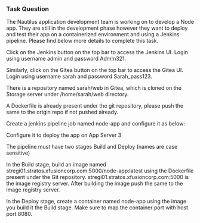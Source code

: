 ### Task Question

The Nautilus application development team is working on to develop a Node app. They are still in the development phase however they want to deploy and test their app on a containerized environment and using a Jenkins pipeline. Please find below more details to complete this task.


Click on the Jenkins button on the top bar to access the Jenkins UI. Login using username admin and password Adm!n321.


Similarly, click on the Gitea button on the top bar to access the Gitea UI. Login using username sarah and password Sarah_pass123.

There is a repository named sarah/web in Gitea, which is cloned on the Storage server under /home/sarah/web directory.


A Dockerfile is already present under the git repository, please push the same to the origin repo if not pushed already.


Create a jenkins pipeline job named node-app and configure it as below:


Configure it to deploy the app on App Server 3

The pipeline must have two stages Build and Deploy (names are case sensitive)


In the Build stage, build an image named stregi01.stratos.xfusioncorp.com:5000/node-app:latest using the Dockerfile present under the Git repository. stregi01.stratos.xfusioncorp.com:5000 is the image registry server. After building the image push the same to the image registry server.


In the Deploy stage, create a container named node-app using the image you build it the Build stage. Make sure to map the container port with host port 8080.